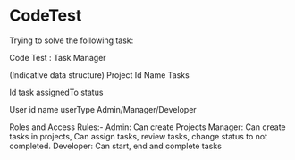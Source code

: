 # CodeTest
Trying to solve the following task:

Code Test : Task Manager

(Indicative data structure)
Project
Id
Name
Tasks

Id
task
assignedTo
status

User
id
name
userType Admin/Manager/Developer

Roles and Access Rules:-
Admin: Can create Projects
Manager: Can create tasks in projects, Can assign tasks, review tasks, change
status to not completed.
Developer: Can start, end and complete tasks
